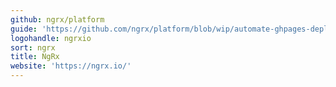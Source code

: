 ```yaml
---
github: ngrx/platform
guide: 'https://github.com/ngrx/platform/blob/wip/automate-ghpages-deploy/projects/ngrx.io/src/assets/images/badge.svg'
logohandle: ngrxio
sort: ngrx
title: NgRx
website: 'https://ngrx.io/'
---
```

